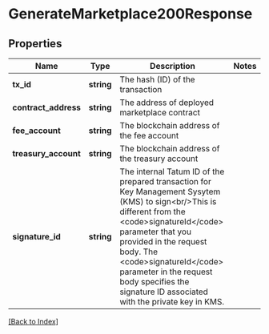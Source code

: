 # GenerateMarketplace200Response

## Properties

Name | Type | Description | Notes
------------ | ------------- | ------------- | -------------
**tx_id** | **string** | The hash (ID) of the transaction |
**contract_address** | **string** | The address of deployed marketplace contract |
**fee_account** | **string** | The blockchain address of the fee account |
**treasury_account** | **string** | The blockchain address of the treasury account |
**signature_id** | **string** | The internal Tatum ID of the prepared transaction for Key Management Sysytem (KMS) to sign&lt;br/&gt;This is different from the &lt;code&gt;signatureId&lt;/code&gt; parameter that you provided in the request body. The &lt;code&gt;signatureId&lt;/code&gt; parameter in the request body specifies the signature ID associated with the private key in KMS. |

[[Back to Index]](../index.md)
